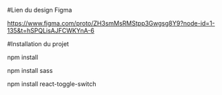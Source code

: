 #Lien du design Figma

https://www.figma.com/proto/ZH3smMsRMStpp3Gwgsg8Y9?node-id=1-135&t=hSPQLisAJFCWKYnA-6

#Installation du projet

npm install

npm install sass

npm install react-toggle-switch
